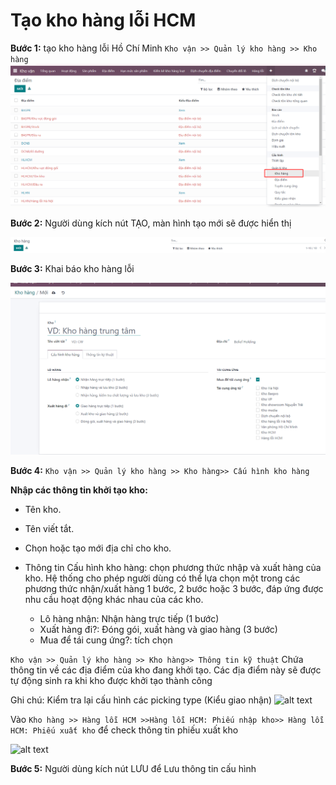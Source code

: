 # Tạo kho hàng lỗi HCM

**Bước 1:** tạo kho hàng lỗi Hồ Chí Minh  ```Kho vận >> Quản lý kho hàng >> Kho hàng```
![alt text](./ảnh/image-16.png)

**Bước 2:** Người dùng kích nút TẠO, màn hình tạo mới sẽ được hiển thị

![alt text](./ảnh/image-17.png)

**Bước 3:** Khai báo kho hàng lỗi

![alt text](./ảnh/image-18.png)

**Bước 4:**  ```Kho vận >> Quản lý kho hàng >> Kho hàng>> Cấu hình kho hàng```

**Nhập các thông tin khởi tạo kho:**

+ Tên kho.

+ Tên viết tắt.

+ Chọn hoặc tạo mới địa chỉ cho kho.

+ Thông tin Cấu hình kho hàng: chọn phương thức nhập và xuất hàng của kho. Hệ thống cho phép người dùng có thể lựa chọn một trong các phương thức nhận/xuất hàng 1 bước, 2 bước hoặc 3 bước, đáp ứng được nhu cầu hoạt động khác nhau của các kho.
    + Lô hàng nhận: Nhận hàng trực tiếp (1 bước)
    + Xuất hàng đi?: Đóng gói, xuất hàng và giao hàng (3 bước)
    + Mua để tái cung ứng?: tích chọn


```Kho vận >> Quản lý kho hàng >> Kho hàng>> Thông tin kỹ thuật```
Chứa thông tin về các địa điểm của kho đang khởi tạo. Các địa điểm này sẽ được tự động sinh ra khi kho được khởi tạo thành công
 
Ghi chú: Kiểm tra lại cấu hình các picking type (Kiểu giao nhận)
![alt text](./ảnh/image-20.png)

Vào ```Kho hàng >> Hàng lỗi HCM >>Hàng lỗi HCM: Phiếu nhập kho>> Hàng lỗi HCM: Phiếu xuất kho``` để check thông tin phiếu xuất kho

![alt text](./ảnh/image-21.png)

**Bước 5:** Người dùng kích nút LƯU để Lưu thông tin cấu hình

